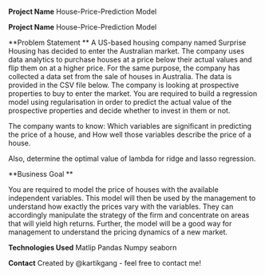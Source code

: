 **Project Name**
House-Price-Prediction Model


**Project Name**
House-Price-Prediction Model


**Problem Statement **
A US-based housing company named Surprise Housing has decided to enter the Australian market. 
The company uses data analytics to purchase houses at a price below their actual values and flip them on at a higher price.
For the same purpose, the company has collected a data set from the sale of houses in Australia. The data is provided in the CSV file below.
The company is looking at prospective properties to buy to enter the market.
You are required to build a regression model using regularisation in order to predict the actual value of the prospective properties and decide whether to invest in them or not.

The company wants to know:
Which variables are significant in predicting the price of a house, and
How well those variables describe the price of a house.

Also, determine the optimal value of lambda for ridge and lasso regression.

**Business Goal **

You are required to model the price of houses with the available independent variables.
This model will then be used by the management to understand how exactly the prices vary with the variables. 
They can accordingly manipulate the strategy of the firm and concentrate on areas that will yield high returns.
Further, the model will be a good way for management to understand the pricing dynamics of a new market.

**Technologies Used**
Matlip
Pandas
Numpy
seaborn

**Contact**
Created by @kartikgang - feel free to contact me!

